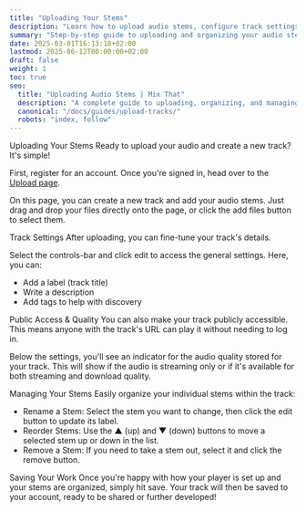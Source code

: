 ```yaml
---
title: "Uploading Your Stems"
description: "Learn how to upload audio stems, configure track settings, and manage your tracks in Mix That."
summary: "Step-by-step guide to uploading and organizing your audio stems in Mix That."
date: 2025-03-01T16:13:18+02:00
lastmod: 2025-06-12T00:00:00+02:00
draft: false
weight: 1
toc: true
seo:
  title: "Uploading Audio Stems | Mix That"
  description: "A complete guide to uploading, organizing, and managing your audio stems and tracks in Mix That."
  canonical: "/docs/guides/upload-tracks/"
  robots: "index, follow"
---
```


Uploading Your Stems
Ready to upload your audio and create a new track? It's simple!

First, register for an account. Once you're signed in, head over to the [Upload page](https://app.mixthat.co/upload).

On this page, you can create a new track and add your audio stems. Just drag and drop your files directly onto the page, or click the add files button to select them.

Track Settings
After uploading, you can fine-tune your track's details.

Select the controls-bar and click edit to access the general settings. Here, you can:

- Add a label (track title)
- Write a description
- Add tags to help with discovery

Public Access & Quality
You can also make your track publicly accessible. This means anyone with the track's URL can play it without needing to log in.

Below the settings, you'll see an indicator for the audio quality stored for your track. This will show if the audio is streaming only or if it's available for both streaming and download quality.

Managing Your Stems
Easily organize your individual stems within the track:

- Rename a Stem: Select the stem you want to change, then click the edit button to update its label.
- Reorder Stems: Use the ▲ (up) and ▼ (down) buttons to move a selected stem up or down in the list.
- Remove a Stem: If you need to take a stem out, select it and click the remove button.

Saving Your Work
Once you're happy with how your player is set up and your stems are organized, simply hit save. Your track will then be saved to your account, ready to be shared or further developed!
